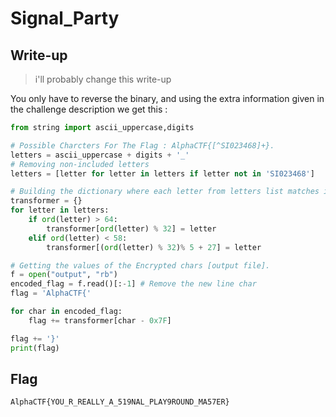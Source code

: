 # Signal_Party

## Write-up

> i'll probably change this write-up

You only have to reverse the binary, and using the extra information given in the challenge description we get this :

```python
from string import ascii_uppercase,digits

# Possible Charcters For The Flag : AlphaCTF{[^SI023468]+}.
letters = ascii_uppercase + digits + '_'
# Removing non-included letters
letters = [letter for letter in letters if letter not in 'SI023468']

# Building the dictionary where each letter from letters list matches its encrypted value
transformer = {}
for letter in letters:
    if ord(letter) > 64:
        transformer[ord(letter) % 32] = letter
    elif ord(letter) < 58:
        transformer[(ord(letter) % 32)% 5 + 27] = letter

# Getting the values of the Encrypted chars [output file].
f = open("output", "rb")
encoded_flag = f.read()[:-1] # Remove the new line char 
flag = 'AlphaCTF{'

for char in encoded_flag:
    flag += transformer[char - 0x7F]

flag += '}'
print(flag)
```

## Flag
`AlphaCTF{YOU_R_REALLY_A_519NAL_PLAY9ROUND_MA57ER}`